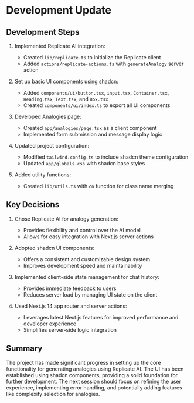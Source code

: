 # Development Update

## Development Steps

1. Implemented Replicate AI integration:

   - Created `lib/replicate.ts` to initialize the Replicate client
   - Added `actions/replicate-actions.ts` with `generateAnalogy` server action

2. Set up basic UI components using shadcn:

   - Added `components/ui/button.tsx`, `input.tsx`, `Container.tsx`, `Heading.tsx`, `Text.tsx`, and `Box.tsx`
   - Created `components/ui/index.ts` to export all UI components

3. Developed Analogies page:

   - Created `app/analogies/page.tsx` as a client component
   - Implemented form submission and message display logic

4. Updated project configuration:

   - Modified `tailwind.config.ts` to include shadcn theme configuration
   - Updated `app/globals.css` with shadcn base styles

5. Added utility functions:
   - Created `lib/utils.ts` with `cn` function for class name merging

## Key Decisions

1. Chose Replicate AI for analogy generation:

   - Provides flexibility and control over the AI model
   - Allows for easy integration with Next.js server actions

2. Adopted shadcn UI components:

   - Offers a consistent and customizable design system
   - Improves development speed and maintainability

3. Implemented client-side state management for chat history:

   - Provides immediate feedback to users
   - Reduces server load by managing UI state on the client

4. Used Next.js 14 app router and server actions:
   - Leverages latest Next.js features for improved performance and developer experience
   - Simplifies server-side logic integration

## Summary

The project has made significant progress in setting up the core functionality for generating analogies using Replicate AI. The UI has been established using shadcn components, providing a solid foundation for further development. The next session should focus on refining the user experience, implementing error handling, and potentially adding features like complexity selection for analogies.
